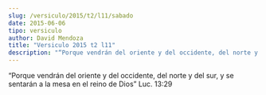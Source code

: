 ```yaml
---
slug: /versiculo/2015/t2/l11/sabado
date: 2015-06-06
tipo: versiculo
author: David Mendoza
title: "Versiculo 2015 t2 l11"
description: "“Porque vendrán del oriente y del occidente, del norte y del sur, y se sentarán a la mesa en el reino de Dios” Luc. 13:29"
---
```


“Porque vendrán del oriente y del occidente, del norte y del sur, y se sentarán a la mesa en el reino de Dios” Luc. 13:29

